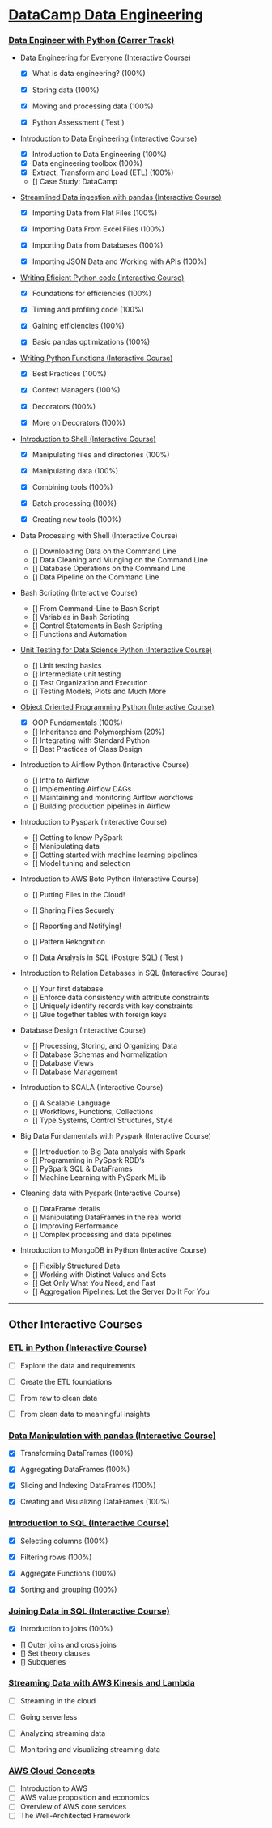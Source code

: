# [DataCamp Data Engineering](https://datacamp.com)

### [Data Engineer with Python (Carrer Track)](https://app.datacamp.com/learn/career-tracks/data-engineer-with-python)

- [Data Engineering for Everyone (Interactive Course)](https://app.datacamp.com/learn/courses/data-engineering-for-everyone)
    - [x]  What is data engineering? (100%)
    - [x]  Storing data (100%)
    - [x]  Moving and processing data (100%)


    - [X]  Python Assessment ( Test )


- [Introduction to Data Engineering (Interactive Course)](https://app.datacamp.com/learn/courses/introduction-to-data-engineering)
    - [x]  Introduction to Data Engineering (100%)
    - [x]  Data engineering toolbox (100%)
    - [x]  Extract, Transform and Load (ETL) (100%)
    - []  Case Study: DataCamp


- [Streamlined Data ingestion with pandas (Interactive Course)](https://app.datacamp.com/learn/courses/streamlined-data-ingestion-with-pandas)
    - [x]  Importing Data from Flat Files (100%)
    - [x]  Importing Data From Excel Files (100%)
    - [X]  Importing Data from Databases (100%)
    - [x]  Importing JSON Data and Working with APIs (100%)


- [Writing Eficient Python code (Interactive Course)](https://app.datacamp.com/learn/courses/writing-efficient-python-code)
    - [x]  Foundations for efficiencies (100%)
    - [X]  Timing and profiling code (100%)
    - [X]  Gaining efficiencies (100%)
    - [X]  Basic pandas optimizations (100%)


- [Writing Python Functions (Interactive Course)](https://app.datacamp.com/learn/courses/writing-functions-in-python)
    - [x]  Best Practices (100%)
    - [X]  Context Managers (100%)
    - [X]  Decorators (100%)
    - [x]  More on Decorators (100%)


- [Introduction to Shell (Interactive Course)](https://app.datacamp.com/learn/courses/introduction-to-shell)
    - [x]  Manipulating files and directories (100%)
    - [x]  Manipulating data (100%)
    - [x]  Combining tools (100%)
    - [x]  Batch processing (100%)
    - [x]  Creating new tools (100%)


- Data Processing with Shell (Interactive Course)
    - []  Downloading Data on the Command Line 
    - []  Data Cleaning and Munging on the Command Line 
    - []  Database Operations on the Command Line 
    - []  Data Pipeline on the Command Line 


- Bash Scripting (Interactive Course)
    - []  From Command-Line to Bash Script 
    - []  Variables in Bash Scripting 
    - []  Control Statements in Bash Scripting 
    - []  Functions and Automation    


- [Unit Testing for Data Science Python (Interactive Course)](https://app.datacamp.com/learn/courses/unit-testing-for-data-science-in-python)
    - []  Unit testing basics 
    - []  Intermediate unit testing 
    - []  Test Organization and Execution 
    - []  Testing Models, Plots and Much More 


- [Object Oriented Programming Python (Interactive Course)](https://app.datacamp.com/learn/courses/object-oriented-programming-in-python)
    - [X]  OOP Fundamentals (100%)
    - []  Inheritance and Polymorphism (20%)
    - []  Integrating with Standard Python 
    - []  Best Practices of Class Design 


- Introduction to Airflow Python (Interactive Course) 
    - []  Intro to Airflow 
    - []  Implementing Airflow DAGs 
    - []  Maintaining and monitoring Airflow workflows 
    - []  Building production pipelines in Airflow 


- Introduction to Pyspark (Interactive Course)
    - []  Getting to know PySpark 
    - []  Manipulating data 
    - []  Getting started with machine learning pipelines 
    - []  Model tuning and selection 


- Introduction to AWS Boto Python (Interactive Course)
    - []  Putting Files in the Cloud! 
    - []  Sharing Files Securely 
    - []  Reporting and Notifying! 
    - []  Pattern Rekognition 


    - []  Data Analysis in SQL (Postgre SQL) ( Test )


- Introduction to Relation Databases in SQL (Interactive Course)
    - []  Your first database 
    - []  Enforce data consistency with attribute constraints 
    - []  Uniquely identify records with key constraints 
    - []  Glue together tables with foreign keys 


- Database Design (Interactive Course)
    - []  Processing, Storing, and Organizing Data 
    - []  Database Schemas and Normalization 
    - []  Database Views 
    - []  Database Management 


- Introduction to SCALA (Interactive Course)
    - []  A Scalable Language 
    - []  Workflows, Functions, Collections 
    - []  Type Systems, Control Structures, Style 

- Big Data Fundamentals with Pyspark (Interactive Course)
    - []  Introduction to Big Data analysis with Spark 
    - []  Programming in PySpark RDD’s 
    - []  PySpark SQL & DataFrames 
    - []  Machine Learning with PySpark MLlib 


- Cleaning data with Pyspark (Interactive Course)
    - []  DataFrame details 
    - []  Manipulating DataFrames in the real world 
    - []  Improving Performance 
    - []  Complex processing and data pipelines 

- Introduction to MongoDB in Python (Interactive Course)
    - []  Flexibly Structured Data 
    - []  Working with Distinct Values and Sets 
    - []  Get Only What You Need, and Fast 
    - []  Aggregation Pipelines: Let the Server Do It For You 

---

## Other Interactive Courses

### [ETL in Python (Interactive Course)](https://app.datacamp.com/learn/courses/etl-in-python)
- [ ]  Explore the data and requirements
- [ ]  Create the ETL foundations
- [ ]  From raw to clean data
- [ ]  From clean data to meaningful insights


### [Data Manipulation with pandas (Interactive Course)](https://app.datacamp.com/learn/courses/data-manipulation-with-pandas)
- [x]  Transforming DataFrames (100%)
- [x]  Aggregating DataFrames (100%)
- [x]  Slicing and Indexing DataFrames (100%)
- [x]  Creating and Visualizing DataFrames (100%)


### [Introduction to SQL (Interactive Course)](https://app.datacamp.com/learn/courses/introduction-to-sql) 
- [x] Selecting columns (100%)
- [x] Filtering rows (100%)
- [x] Aggregate Functions (100%)
- [x] Sorting and grouping  (100%)


### [Joining Data in SQL (Interactive Course)](https://app.datacamp.com/learn/courses/joining-data-in-sql)
- [x] Introduction to joins (100%)
- [] Outer joins and cross joins 
- [] Set theory clauses 
- [] Subqueries


### [Streaming Data with AWS Kinesis and Lambda](https://app.datacamp.com/learn/courses/streaming-data-with-aws-kinesis-and-lambda)
- [ ] Streaming in the cloud
- [ ] Going serverless 
- [ ] Analyzing streaming data 
- [ ] Monitoring and visualizing streaming data 


### [AWS Cloud Concepts](https://app.datacamp.com/learn/courses/aws-cloud-concepts)
- [ ] Introduction to AWS 
- [ ] AWS value proposition and economics 
- [ ] Overview of AWS core services 
- [ ] The Well-Architected Framework 